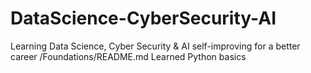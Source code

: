 # DataScience-CyberSecurity-AI
Learning Data Science, Cyber Security &amp; AI self-improving for a better career
/Foundations/README.md
Learned Python basics  
